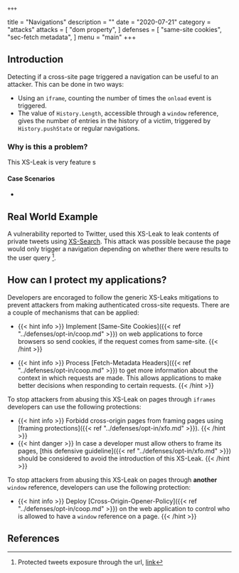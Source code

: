     +++
title = "Navigations"
description = ""
date = "2020-07-21"
category = "attacks"
attacks = [
    "dom property",
]
defenses = [
    "same-site cookies",
    "sec-fetch metadata",
]
menu = "main"
+++

## Introduction

Detecting if a cross-site page triggered a navigation can be useful to an attacker. This can be done in two ways:
- Using an `iframe`, counting the number of times the `onload` event is triggered.
- The value of `History.Length`, accessible through a `window` reference, gives the number of entries in the history of a victim, triggered by `History.pushState` or regular navigations.

### Why is this a problem?

This XS-Leak is very feature s

#### Case Scenarios

- 

## Real World Example

A vulnerability reported to Twitter, used this XS-Leak to leak contents of private tweets using [XS-Search](https://todo). This attack was possible because the page would only trigger a navigation depending on whether there were results to the user query [^1].


## How can I protect my applications?

Developers are encoraged to follow the generic XS-Leaks mitigations to prevent attackers from making authenticated cross-site requests. There are a couple of mechanisms that can be applied:

- {{< hint info >}}
Implement [Same-Site Cookies]({{< ref "../defenses/opt-in/coop.md" >}}) on web applications to force browsers so send cookies, if the request comes from same-site.
{{< /hint >}}

- {{< hint info >}}
Process [Fetch-Metadata Headers]({{< ref "../defenses/opt-in/coop.md" >}}) to get more information about the context in which requests are made. This allows applications to make better decisions when responding to certain requests.
{{< /hint >}}

To stop attackers from abusing this XS-Leak on pages through `iframes` developers can use the following protections:

- {{< hint info >}}
Forbidd cross-origin pages from framing pages using [framing protections]({{< ref "../defenses/opt-in/xfo.md" >}}).
{{< /hint >}}
- {{< hint danger >}}
In case a developer must allow others to frame its pages, [this defensive guideline]({{< ref "../defenses/opt-in/xfo.md" >}}) should be considered to avoid the introduction of this XS-Leak.
{{< /hint >}}

To stop attackers from abusing this XS-Leak on pages through **another** `window` reference, developers can use the following protection:

- {{< hint info >}}
Deploy [Cross-Origin-Opener-Policy]({{< ref "../defenses/opt-in/coop.md" >}}) on the web application to control who is allowed to have a `window` reference on a page.
{{< /hint >}}

## References

[^1]: Protected tweets exposure through the url, [link](https://hackerone.com/reports/491473)
